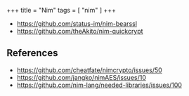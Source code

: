 +++
title = "Nim"
tags = [ "nim" ]
+++

- <https://github.com/status-im/nim-bearssl>
- <https://github.com/theAkito/nim-quickcrypt>

## References

- <https://github.com/cheatfate/nimcrypto/issues/50>
- <https://github.com/jangko/nimAES/issues/10>
- <https://github.com/nim-lang/needed-libraries/issues/100>
